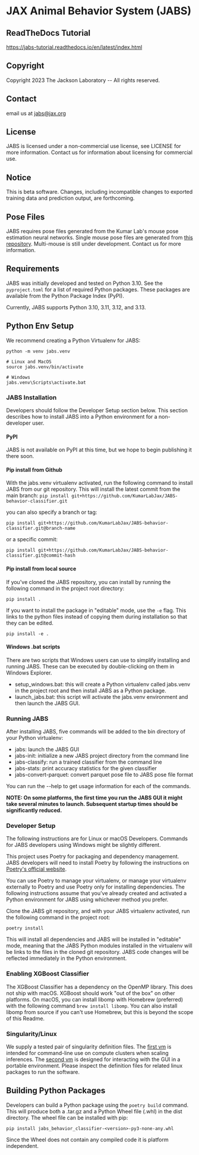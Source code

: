 # JAX Animal Behavior System (JABS)

## ReadTheDocs Tutorial

https://jabs-tutorial.readthedocs.io/en/latest/index.html

## Copyright

Copyright 2023 The Jackson Laboratory -- All rights reserved.

## Contact

email us at jabs@jax.org

## License

JABS is licensed under a non-commercial use license, see LICENSE for more 
information. Contact us for information about licensing for commercial use.

## Notice

This is beta software. Changes, including incompatible changes to exported
training data and prediction output, are forthcoming.

## Pose Files

JABS requires pose files generated from the Kumar Lab's mouse pose 
estimation neural networks. Single mouse pose files are generated from [this repository](https://github.com/KumarLabJax/deep-hrnet-mouse). 
Multi-mouse is still under development. Contact us for more information.

## Requirements
JABS was initially developed and tested on Python 3.10. See the `pyproject.toml` 
for a list of required Python packages. These packages are available from the 
Python Package Index (PyPI).

Currently, JABS supports Python 3.10, 3.11, 3.12, and 3.13.

## Python Env Setup

We recommend creating a Python Virtualenv for JABS:

```
python -m venv jabs.venv

# Linux and MacOS
source jabs.venv/bin/activate

# Windows
jabs.venv\Scripts\activate.bat
```

### JABS Installation

Developers should follow the Developer Setup section below. This section describes how 
to install JABS into a Python environment for a non-developer user.

#### PyPI

JABS is not available on PyPI at this time, but we hope to begin publishing it there soon. 

#### Pip install from Github

With the jabs.venv virtualenv activated, run the following command to install JABS from our
git repository. This will install the latest commit from the main branch:
`pip install git+https://github.com/KumarLabJax/JABS-behavior-classifier.git`

you can also specify a branch or tag:

`pip install git+https://github.com/KumarLabJax/JABS-behavior-classifier.git@branch-name`

or a specific commit:

`pip install git+https://github.com/KumarLabJax/JABS-behavior-classifier.git@commit-hash`

#### Pip install from local source

If you've cloned the JABS repository, you can install by running the following command in 
the project root directory:

`pip install .`

If you want to install the package in "editable" mode, use the `-e` flag. This links to
the python files instead of copying them during installation so that they can be edited. 

`pip install -e .`


#### Windows .bat scripts

There are two scripts that Windows users can use to simplify installing and running JABS. These 
can be executed by double-clicking on them in Windows Explorer. 

* setup_windows.bat: this will create a Python virtualenv called jabs.venv in the project root and 
then install JABS as a Python package. 
* launch_jabs.bat: this script will activate the jabs.venv environment and then launch the JABS GUI. 


### Running JABS

After installing JABS, five commands will be added to the bin directory of your 
Python virtualenv:

* jabs: launch the JABS GUI
* jabs-init: initialize a new JABS project directory from the command line
* jabs-classify: run a trained classifier from the command line
* jabs-stats: print accuracy statistics for the given classifier
* jabs-convert-parquet: convert parquet pose file to JABS pose file format

You can run the <command> --help to get usage information for each of the commands.

**NOTE: On some platforms, the first time you run the JABS GUI it might take several 
minutes to launch. Subsequent startup times should be significantly reduced.**

### Developer Setup

The following instructions are for Linux or macOS Developers. Commands for JABS 
developers using Windows might be slightly different.

This project uses Poetry for packaging and dependency management. JABS developers 
will need to install Poetry by following the instructions on 
[Poetry's official website](https://python-poetry.org/docs/#installation).

You can use Poetry to manage your virtualenv, or manage your virtualenv externally
to Poetry and use Poetry only for installing dependencies. The following 
instructions assume that you've already created and activated a Python environment 
for JABS using whichever method you prefer.

Clone the JABS git repository, and with your JABS virtualenv activated, run the
following command in the project root:

```commandline
poetry install
```

This will install all dependencies and JABS will be installed in "editable" mode, 
meaning that the JABS Python modules installed in the virtualenv will be links 
to the files in the cloned git repository. JABS code changes will be reflected 
immediately in the Python environment.

### Enabling XGBoost Classifier

The XGBoost Classifier has a dependency on the OpenMP library. This does
not ship with macOS. XGBoost should work "out of the box" on other platforms. 
On macOS, you can install libomp with Homebrew (preferred) with the following 
command `brew install libomp`. You can also install libomp from source if you 
can't use Homebrew, but this is beyond the scope of this Readme.


### Singularity/Linux

We supply a tested pair of singularity definition files. The [first vm](vm/behavior-classifier-vm.def) is 
intended for command-line use on compute clusters when scaling inferences. 
The [second vm](vm/behavior-classifier-gui-vm.def) is designed for interacting with the GUI in a portable 
environment. Please inspect the definition files for related linux packages 
to run the software.

## Building Python Packages

Developers can build a Python package using the `poetry build` command. This 
will produce both a .tar.gz and a Python Wheel file (.whl) in the dist 
directory. The wheel file can be installed with pip: 

```pip install jabs_behavior_classifier-<version>-py3-none-any.whl``` 

Since the Wheel does not contain any compiled code it is platform independent. 
